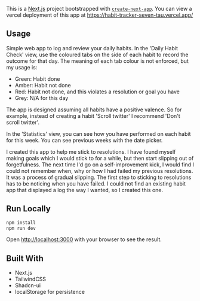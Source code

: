 This is a [Next.js](https://nextjs.org) project bootstrapped with [`create-next-app`](https://nextjs.org/docs/pages/api-reference/create-next-app).
You can view a vercel deployment of this app at https://habit-tracker-seven-tau.vercel.app/

## Usage
Simple web app to log and review your daily habits. In the 'Daily Habit Check' view, use the coloured tabs
on the side of each habit to record the outcome for that day. The meaning of each tab colour is not enforced, but my usage is:
- Green: Habit done
- Amber: Habit not done
- Red: Habit not done, and this violates a resolution or goal you have
- Grey: N/A for this day

The app is designed assuming all habits have a positive valence. So for example, instead of creating a habit 'Scroll twitter' I recommend 'Don't scroll twitter'.

In the 'Statistics' view, you can see how you have performed on each habit for this week. You can see previous weeks with the date picker.

I created this app to help me stick to resolutions. I have found myself making goals which I would stick to for a while, but then start slipping out of forgetfulness. The next time I'd go on a self-improvement kick, I would find I could not remember when, why or how I had failed my previous resolutions. It was a process of gradual slipping. The first step to sticking to resolutions has to be noticing when you have failed.
I could not find an existing habit app that displayed a log the way I wanted, so I created this one.

## Run Locally

```bash
npm install
npm run dev
```
Open [http://localhost:3000](http://localhost:3000) with your browser to see the result.


## Built With
- Next.js
- TailwindCSS
- Shadcn-ui
- localStorage for persistence
